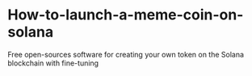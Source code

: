 # How-to-launch-a-meme-coin-on-solana
Free open-sources software for creating your own token on the Solana blockchain with fine-tuning
